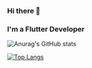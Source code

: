 ### Hi there 👋

### I'm a Flutter Developer

![Anurag's GitHub stats](https://github-readme-stats.vercel.app/api?username=dev-vickie&show_icons=true&theme=radical)

[![Top Langs](https://github-readme-stats.vercel.app/api/top-langs/?username=dev-vickie&hide=C++,CMake)](https://github.com/anuraghazra/github-readme-stats)
